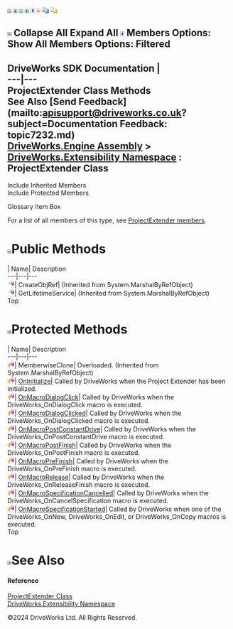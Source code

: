 ![](dotnetimages/collapse.gif) ![](dotnetimages/expand.gif) ![](dotnetimages/collapse.gif) ![](dotnetimages/expand.gif) ![](dotnetimages/drpdown.gif) ![](dotnetimages/drpdown_orange.gif) ![](dotnetimages/copycode.gif) ![](dotnetimages/copycodeHighlight.gif)

![](dotnetimages/collapse.gif) Collapse All Expand All ![](dotnetimages/drpdown.gif) Members Options: Show All  Members Options: Filtered   
---  
DriveWorks SDK Documentation  |   
---|---  
ProjectExtender Class Methods   
See Also [Send Feedback](mailto:apisupport@driveworks.co.uk?subject=Documentation Feedback: topic7232.md)  
[DriveWorks.Engine Assembly](topic2156.md) > [DriveWorks.Extensibility Namespace](topic7150.md) : ProjectExtender Class  
---  
  
Include Inherited Members    
Include Protected Members    


Glossary Item Box

For a list of all members of this type, see [ProjectExtender members](topic7233.md).

# ![](dotnetimages/collapse.gif)Public Methods

| Name| Description  
---|---|---  
![Public Method](dotnetimages/publicMethod.gif)| CreateObjRef|  (Inherited from System.MarshalByRefObject)  
![Public Method](dotnetimages/publicMethod.gif)| GetLifetimeService|  (Inherited from System.MarshalByRefObject)  
Top

# ![](dotnetimages/collapse.gif)Protected Methods

| Name| Description  
---|---|---  
![Protected Method](dotnetimages/protectedMethod.gif)| MemberwiseClone| Overloaded. (Inherited from System.MarshalByRefObject)  
![Protected Method](dotnetimages/protectedMethod.gif)| [OnInitialize](topic7238.md)| Called by DriveWorks when the Project Extender has been initialized.   
![Protected Method](dotnetimages/protectedMethod.gif)| [OnMacroDialogClick](topic7239.md)| Called by DriveWorks when the DriveWorks_OnDialogClick macro is executed.   
![Protected Method](dotnetimages/protectedMethod.gif)| [OnMacroDialogClicked](topic7240.md)| Called by DriveWorks when the DriveWorks_OnDialogClicked macro is executed.   
![Protected Method](dotnetimages/protectedMethod.gif)| [OnMacroPostConstantDrive](topic7241.md)| Called by DriveWorks when the DriveWorks_OnPostConstantDrive macro is executed.   
![Protected Method](dotnetimages/protectedMethod.gif)| [OnMacroPostFinish](topic7242.md)| Called by DriveWorks when the DriveWorks_OnPostFinish macro is executed.   
![Protected Method](dotnetimages/protectedMethod.gif)| [OnMacroPreFinish](topic7243.md)| Called by DriveWorks when the DriveWorks_OnPreFinish macro is executed.   
![Protected Method](dotnetimages/protectedMethod.gif)| [OnMacroRelease](topic7244.md)| Called by DriveWorks when the DriveWorks_OnReleaseFinish macro is executed.   
![Protected Method](dotnetimages/protectedMethod.gif)| [OnMacroSpecificationCancelled](topic7245.md)| Called by DriveWorks when the DriveWorks_OnCancelSpecification macro is executed.   
![Protected Method](dotnetimages/protectedMethod.gif)| [OnMacroSpecificationStarted](topic7246.md)| Called by DriveWorks when one of the DriveWorks_OnNew, DriveWorks_OnEdit, or DriveWorks_OnCopy macros is executed.   
Top

# ![](dotnetimages/collapse.gif)See Also

#### Reference

[ProjectExtender Class](topic7232.md)   
[DriveWorks.Extensibility Namespace](topic7150.md)

©2024 DriveWorks Ltd. All Rights Reserved.
